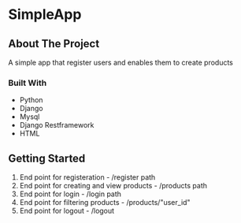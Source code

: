 # SimpleApp
## About The Project
A simple app that register users and enables them to create products

### Built With
* Python
* Django
* Mysql
* Django Restframework
* HTML

<!-- GETTING STARTED -->
## Getting Started
  <ol>
  <li> 
    End point for registeration - /register path
  </li>
    <li>
       End point for creating and view products - /products path
  </li>  
  <li>
End point for login - /login path
  </li>
  <li>
End point for filtering products - /products/"user_id"
  </li>
 <li>
End point for logout - /logout
  </li>
  </ol>
